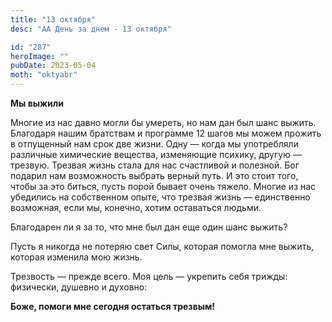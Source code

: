 ```yaml
---
title: "13 октября"
desc: "АА День за днем - 13 октября"

id: "287"
heroImage: ""
pubDate: 2023-05-04
moth: "oktyabr"
---
```


**Мы выжили**

Многие из нас давно могли бы умереть, но нам дан был шанс выжить. Благодаря
нашим братствам и программе 12 шагов мы можем прожить в отпущенный нам срок
две жизни. Одну — когда мы употребляли различные химические вещества,
изменяющие психику, другую — трезвую. Трезвая жизнь стала для нас счастливой и
полезной. Бог подарил нам возможность выбрать верный путь. И это стоит того,
чтобы за это биться, пусть порой бывает очень тяжело. Многие из нас убедились
на собственном опыте, что трезвая жизнь — единственно возможная, если мы,
конечно, хотим оставаться людьми.

Благодарен ли я за то, что мне был дан еще один шанс выжить?

Пусть я никогда не потеряю свет Силы, которая помогла мне выжить, которая
изменила мою жизнь.

Трезвость — прежде всего. Моя цель — укрепить себя трижды: физически, душевно
и духовно:

**Боже, помоги мне сегодня остаться трезвым!**
